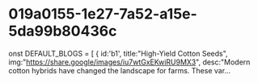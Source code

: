 # 019a0155-1e27-7a52-a15e-5da99b80436c
onst DEFAULT_BLOGS = [   { id:'b1', title:"High-Yield Cotton Seeds", img:"https://share.google/images/iu7wtGxEKwiRU9MX3", desc:"Modern cotton hybrids have changed the landscape for farms. These var...
